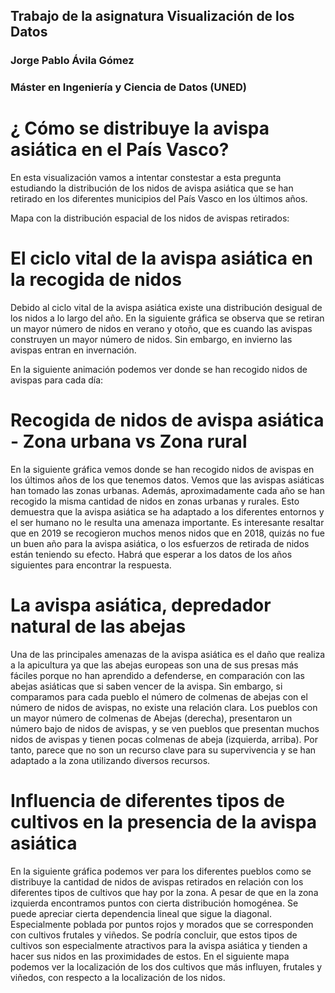 ## Trabajo de la asignatura Visualización de los Datos
### Jorge Pablo Ávila Gómez
### Máster en Ingeniería y Ciencia de Datos (UNED)

# ¿ Cómo se distribuye la avispa asiática en el País Vasco?
En esta visualización vamos a intentar constestar a esta pregunta estudiando la distribución de los nidos de avispa asiática que se han retirado en los diferentes municipios del País Vasco en los últimos años.

Mapa con la distribución espacial de los nidos de avispas retirados:
<object width="100%" height="620" data="imagenes/mapa-todos-nidos.html"></object>

# El ciclo vital de la avispa asiática en la recogida de nidos
Debido al ciclo vital de la avispa asiática existe una distribución desigual de los nidos a lo largo del año. En la siguiente gráfica se observa que se retiran un mayor número de nidos en verano y otoño, que es cuando las avispas construyen un mayor número de nidos. Sin embargo, en invierno las avispas entran en invernación.
<object width="100%" height="550" data="imagenes/meses-vs-avispas.html"></object>

En la siguiente animación podemos ver donde se han recogido nidos de avispas para cada día:
<object width="100%" height="620" data="imagenes/mapa-animacion-dias.html"></object>

# Recogida de nidos de avispa asiática - Zona urbana vs Zona rural
En la siguiente gráfica vemos donde se han recogido nidos de avispas en los últimos años de los que tenemos datos. Vemos que las avispas asiáticas han tomado las zonas urbanas. Además, aproximadamente cada año se han recogido la misma cantidad de nidos en zonas urbanas y rurales. Esto demuestra que la avispa asiática se ha adaptado a los diferentes entornos y el ser humano no le resulta una amenaza importante. Es interesante resaltar que en 2019 se recogieron muchos menos nidos que en 2018, quizás no fue un buen año para la avispa asiática, o los esfuerzos de retirada de nidos están teniendo su efecto. Habrá que esperar a los datos de los años siguientes para encontrar la respuesta.

<object width="100%" height="550" data="imagenes/tipodelugar-vs-avispas.html"></object>

# La avispa asiática, depredador natural de las abejas
Una de las principales amenazas de la avispa asiática es el daño que realiza a la apicultura ya que las abejas europeas son una de sus presas más fáciles porque no han aprendido a defenderse, en comparación con las abejas asiáticas que si saben vencer de la avispa.
Sin embargo, si comparamos para cada pueblo el número de colmenas de abejas con el número de nidos de avispas, no existe una relación clara.
Los pueblos con un mayor número de colmenas de Abejas (derecha), presentaron un número bajo de nidos de avispas, y se ven pueblos que presentan muchos nidos de avispas y tienen pocas colmenas de abeja (izquierda, arriba). Por tanto, parece que no son un recurso clave para su supervivencia y se han adaptado a la zona utilizando diversos recursos. 
<object width="100%" height="500" data="imagenes/abejas-vs-avispas.html"></object>

# Influencia de diferentes tipos de cultivos en la presencia de la avispa asiática
En la siguiente gráfica podemos ver para los diferentes pueblos como se distribuye la cantidad de nidos de avispas retirados en relación con los diferentes tipos de cultivos que hay por la zona. A pesar de que en la zona izquierda encontramos puntos con cierta distribución homogénea. Se puede apreciar cierta dependencia lineal que sigue la diagonal. Especialmente poblada por puntos rojos y morados que se corresponden con cultivos frutales y viñedos. Se podría concluir, que estos tipos de cultivos son especialmente atractivos para la avispa asiática y tienden a hacer sus nidos en las proximidades de estos.
<object width="100%" height="500" data="imagenes/cultivos-vs-avispas.html"></object>
En el siguiente mapa podemos ver la localización de los dos cultivos que más influyen, frutales y viñedos, con respecto a la localización de los nidos.
<object width="100%" height="620" data="imagenes/mapa-cultivos-frutalesvinedos.html"></object>


<object width="100%" height="620" data="imagenes/mapa-animacion-pueblos.html"></object>
